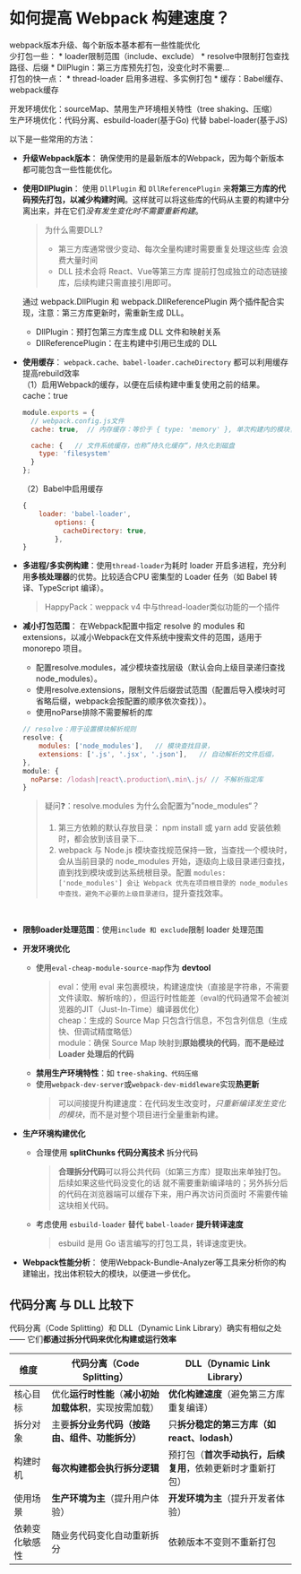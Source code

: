 # 如何提高 Webpack 构建速度？

webpack版本升级、每个新版本基本都有一些性能优化  
少打包一些：
    * loader限制范围（include、exclude）
    * resolve中限制打包查找路径、后缀
    * DllPlugin：第三方库预先打包，没变化时不需要...  
打包的快一点：
    * thread-loader 启用多进程、多实例打包
    * 缓存：Babel缓存、webpack缓存

开发环境优化：sourceMap、禁用生产环境相关特性（tree shaking、压缩）  
生产环境优化：代码分离、esbuild-loader(基于Go) 代替 babel-loader(基于JS)  



以下是一些常用的方法：
* **升级Webpack版本**： 确保使用的是最新版本的Webpack，因为每个新版本都可能包含一些性能优化。​
* **使用DllPlugin**： 使用 ```DllPlugin``` 和 ```DllReferencePlugin``` 来**将第三方库的代码预先打包，以减少构建时间**。这样就可以将这些库的代码从主要的构建中分离出来，并在它们*没有发生变化时不需要重新构建*。​
  > 为什么需要DLL?
  > * 第三方库通常很少变动、每次全量构建时需要重复处理这些库 会浪费大量时间
  > * DLL 技术会将 React、Vue等第三方库 提前打包成独立的动态链接库，后续构建只需直接引用即可。

  通过 webpack.DllPlugin 和 webpack.DllReferencePlugin 两个插件配合实现，注意：第三方库更新时，需重新生成 DLL。     
    * DllPlugin：预打包第三方库生成 DLL 文件和映射关系
    * DllReferencePlugin：在主构建中引用已生成的 DLL

* **使用缓存**： 
```webpack.cache、babel-loader.cacheDirectory``` 都可以利用缓存提高rebuild效率  
  （1）启用Webpack的缓存，以便在后续构建中重复使用之前的结果。cache：true
  ```js
  module.exports = {​
    // webpack.config.js文件
    cache: true,​  // 内存缓存：等价于 { type: 'memory' }, 单次构建内的模块复用 构建结束后消失

    cache: {   // 文件系统缓存，也称”持久化缓存“，持久化到磁盘
      type: 'filesystem' 
    }	
  };​
  ```
  （2）Babel中启用缓存
  ```js
  {
      loader: 'babel-loader',
          options: {
            cacheDirectory: true,​
          },
  }
  ```

* **多进程/多实例构建**：使用```thread-loader```为耗时 loader 开启多进程，充分利用**多核处理器**的优势。比较适合CPU 密集型的 Loader 任务（如 Babel 转译、TypeScript 编译）。
  > HappyPack：weppack v4 中与thread-loader类似功能的一个插件
* **减小打包范围**： 在Webpack配置中指定 resolve 的 modules 和 extensions，以减小Webpack在文件系统中搜索文件的范围，适用于 monorepo 项目。
  * 配置resolve.modules，减少模块查找层级（默认会向上级目录递归查找 node_modules）。
  * 使用resolve.extensions，限制文件后缀尝试范围（配置后导入模块时可省略后缀，webpack会按配置的顺序依次查找））。
  * 使用noParse排除不需要解析的库

  ```js
  // resolve：用于设置模块解析规则
  resolve: {
      modules: ['node_modules'],   // 模块查找目录，
      extensions: ['.js', '.jsx', '.json'],​   // 自动解析的文件后缀，
  },
  module: {
    noParse: /lodash|react\.production\.min\.js/ // 不解析指定库
  }
  ```

  > 疑问❓：resolve.modules 为什么会配置为”node_modules“？
  > 1. 第三方依赖的默认存放目录： npm install 或 yarn add 安装依赖时，都会放到该目录下...   
  > 2. webpack 与 Node.js 模块查找规范保持一致，当查找一个模块时，会从当前目录的 node_modules 开始，逐级向上级目录递归查找，直到找到模块或到达系统根目录。配置 ```modules: ['node_modules'] 会让 Webpack 优先在项目根目录的 node_modules 中查找，避免不必要的上级目录递归```，提升查找效率。

<br/>

* **限制loader处理范围**：使用```include 和 exclude```限制 loader 处理范围

* **开发环境优化**
  * 使用```eval-cheap-module-source-map```作为 **devtool**
    > eval：使用 eval 来包裹模块，构建速度快（直接是字符串，不需要文件读取、解析啥的），但运行时性能差（eval的代码通常不会被浏览器的JIT（Just-In-Time）编译器优化）  
    > cheap：生成的 Source Map 只包含行信息，不包含列信息（生成快、但调试精度略低）    
    > module：确保 Source Map 映射到**原始模块的代码**，**而不是经过 Loader 处理后的代码**    
  * **禁用生产环境特性**：如 ```tree-shaking、代码压缩```
  * 使用```webpack-dev-server```或```webpack-dev-middleware```实现**热更新**
    > 可以间接提升构建速度：在代码发生改变时，*只重新编译发生变化的模块*，而不是对整个项目进行全量重新构建。

* **生产环境构建优化**
  * 合理使用 **splitChunks 代码分离技术** 拆分代码
    > **合理拆分代码**可以将公共代码（如第三方库）提取出来单独打包。后续如果这些代码没变化的话 就不需要重新编译啥的；另外拆分后的代码在浏览器端可以缓存下来，用户再次访问页面时 不需要传输这块相关代码。
  * 考虑使用 ```esbuild-loader``` 替代 ```babel-loader``` **提升转译速度**
    > esbuild 是用 Go 语言编写的打包工具，转译速度更快。

* **Webpack性能分析**： 使用Webpack-Bundle-Analyzer等工具来分析你的构建输出，找出体积较大的模块，以便进一步优化。


## 代码分离 与 DLL 比较下

代码分离（Code Splitting）和 DLL（Dynamic Link Library）确实有相似之处 —— 它们**都通过拆分代码来优化构建或运行效率**

| 维度	| 代码分离（Code Splitting）	| DLL（Dynamic Link Library）| 
| ---- | ---- | ---- |
| 核心目标| 	优化**运行时性能**（**减小初始加载体积**，实现按需加载）	| **优化构建速度**（避免第三方库重复编译）| 
| 拆分对象| 	主要**拆分业务代码（按路由、组件、功能拆分）**| 	只**拆分稳定的第三方库（如 react、lodash）**| 
| 构建时机| 	**每次构建都会执行拆分逻辑**	| 预打包（**首次手动执行，后续复用**，依赖更新时才重新打包）| 
| 使用场景| 	**生产环境为主**（提升用户体验）	| **开发环境为主**（提升开发者体验）| 
| 依赖变化敏感性	| 随业务代码变化自动重新拆分 | 	依赖版本不变则不重新打包 | 